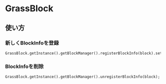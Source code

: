 # GrassBlock

## 使い方
### 新しくBlockInfoを登録
```
GrassBlock.getInstance().getBlockManager().registerBlockInfo(block).setJson(jsonString);
```
### BlockInfoを削除
```
GrassBlock.getInstance().getBlockManager().unregisterBlockInfo(block);
```
